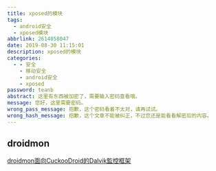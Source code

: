 ```yaml
---
title: xposed的模块
tags:
  - android安全
  - xposed模块
abbrlink: 2614058047
date: 2019-08-30 11:15:01
description: xposed的模块
categories:
  - - 安全
    - 移动安全
    - android安全
    - xposed
password: teanb
abstract: 这里有东西被加密了，需要输入密码查看哦。
message: 您好，这里需要密码。
wrong_pass_message: 抱歉，这个密码看着不太对，请再试试。
wrong_hash_message: 抱歉，这个文章不能被纠正，不过您还是能看看解密后的内容。
---
```


## droidmon
[droidmon面向CuckooDroid的Dalvik監控框架](https://blog.csdn.net/earbao/article/details/100089907)  
